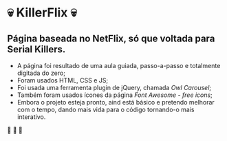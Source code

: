 # 💀 KillerFlix 💀

## Página baseada no NetFlix, só que voltada para Serial Killers.

* A página foi resultado de uma aula guiada, passo-a-passo e totalmente digitada do zero;
* Foram usados HTML, CSS e JS;
* Foi usada uma ferramenta plugin de jQuery, chamada *Owl Carousel*;
* Também foram usados ícones da página *Font Awesome - free icons*;
* Embora o projeto esteja pronto, aind está básico e pretendo melhorar com o tempo, dando mais vida para o código tornando-o mais interativo.

🚀 🚀 🚀
